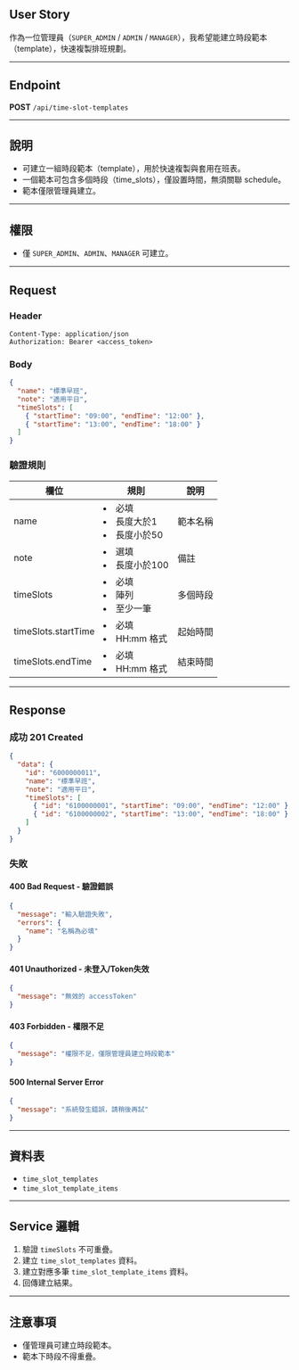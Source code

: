 ## User Story

作為一位管理員（`SUPER_ADMIN` / `ADMIN` / `MANAGER`），我希望能建立時段範本（template），快速複製排班規劃。

---

## Endpoint

**POST** `/api/time-slot-templates`

---

## 說明

- 可建立一組時段範本（template），用於快速複製與套用在班表。
- 一個範本可包含多個時段（time_slots），僅設置時間，無須關聯 schedule。
- 範本僅限管理員建立。

---

## 權限

- 僅 `SUPER_ADMIN`、`ADMIN`、`MANAGER` 可建立。

---

## Request

### Header

```http
Content-Type: application/json
Authorization: Bearer <access_token>
```

### Body

```json
{
  "name": "標準早班",
  "note": "適用平日",
  "timeSlots": [
    { "startTime": "09:00", "endTime": "12:00" },
    { "startTime": "13:00", "endTime": "18:00" }
  ]
}
```

### 驗證規則

| 欄位                | 規則                                | 說明     |
| ------------------- | ----------------------------------- | -------- |
| name                | <li>必填<li>長度大於1<li>長度小於50 | 範本名稱 |
| note                | <li>選填<li>長度小於100             | 備註     |
| timeSlots           | <li>必填<li>陣列<li>至少一筆        | 多個時段 |
| timeSlots.startTime | <li>必填<li>HH:mm 格式              | 起始時間 |
| timeSlots.endTime   | <li>必填<li>HH:mm 格式              | 結束時間 |

---

## Response

### 成功 201 Created

```json
{
  "data": {
    "id": "6000000011",
    "name": "標準早班",
    "note": "適用平日",
    "timeSlots": [
      { "id": "6100000001", "startTime": "09:00", "endTime": "12:00" },
      { "id": "6100000002", "startTime": "13:00", "endTime": "18:00" }
    ]
  }
}
```

### 失敗

#### 400 Bad Request - 驗證錯誤

```json
{
  "message": "輸入驗證失敗",
  "errors": {
    "name": "名稱為必填"
  }
}
```

#### 401 Unauthorized - 未登入/Token失效

```json
{
  "message": "無效的 accessToken"
}
```

#### 403 Forbidden - 權限不足

```json
{
  "message": "權限不足，僅限管理員建立時段範本"
}
```

#### 500 Internal Server Error

```json
{
  "message": "系統發生錯誤，請稍後再試"
}
```

---

## 資料表

- `time_slot_templates`
- `time_slot_template_items`

---

## Service 邏輯

1. 驗證 `timeSlots` 不可重疊。
2. 建立 `time_slot_templates` 資料。
3. 建立對應多筆 `time_slot_template_items` 資料。
4. 回傳建立結果。

---

## 注意事項

- 僅管理員可建立時段範本。
- 範本下時段不得重疊。

